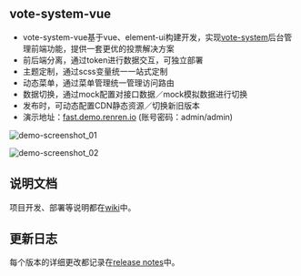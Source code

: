 ## vote-system-vue
- vote-system-vue基于vue、element-ui构建开发，实现[vote-system](https://github.com/cdut007/vote-system)后台管理前端功能，提供一套更优的投票解决方案
- 前后端分离，通过token进行数据交互，可独立部署
- 主题定制，通过scss变量统一一站式定制
- 动态菜单，通过菜单管理统一管理访问路由
- 数据切换，通过mock配置对接口数据／mock模拟数据进行切换
- 发布时，可动态配置CDN静态资源／切换新旧版本
- 演示地址：[fast.demo.renren.io](http://fast.demo.renren.io) (账号密码：admin/admin)

![demo-screenshot_01](https://github.com/daxiongYang/renren-fast-vue/blob/master/demo-screenshot/01.png)

![demo-screenshot_02](https://github.com/daxiongYang/renren-fast-vue/blob/master/demo-screenshot/02.png)


## 说明文档
项目开发、部署等说明都在[wiki](https://github.com/daxiongYang/renren-fast-vue/wiki)中。


## 更新日志
每个版本的详细更改都记录在[release notes](https://github.com/daxiongYang/renren-fast-vue/releases)中。
